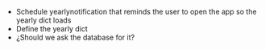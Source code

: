 * Schedule yearlynotification that reminds the user to open the app so the yearly dict loads
* Define the yearly dict
* ¿Should we ask the database for it?